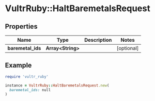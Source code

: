 # VultrRuby::HaltBaremetalsRequest

## Properties

| Name | Type | Description | Notes |
| ---- | ---- | ----------- | ----- |
| **baremetal_ids** | **Array&lt;String&gt;** |  | [optional] |

## Example

```ruby
require 'vultr_ruby'

instance = VultrRuby::HaltBaremetalsRequest.new(
  baremetal_ids: null
)
```

